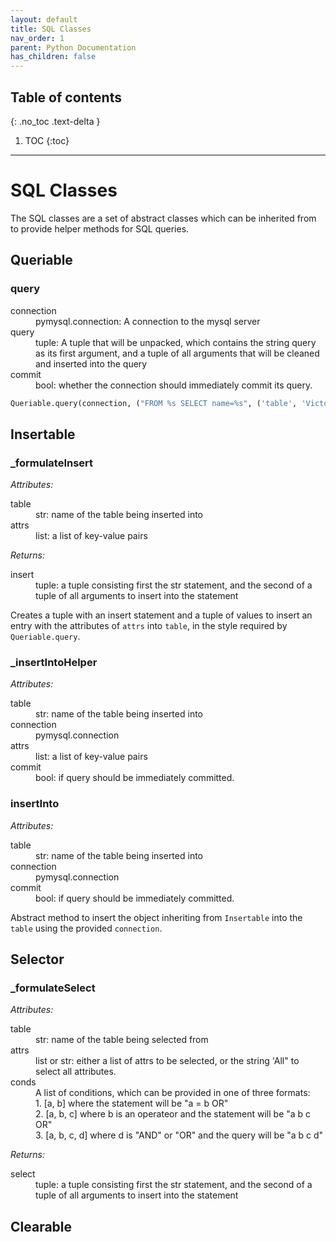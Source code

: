 ```yaml
---
layout: default
title: SQL Classes
nav_order: 1
parent: Python Documentation 
has_children: false
---
```

## Table of contents
{: .no_toc .text-delta }

1. TOC
{:toc}
---
# SQL Classes
The SQL classes are a set of abstract classes which can be inherited from to provide helper methods for SQL queries. 

## Queriable
### query
<dl>
<dt>connection</dt>
<dd>pymysql.connection: A connection to the mysql server</dd>
<dt>query</dt>
<dd>tuple: A tuple that will be unpacked, which contains the string query as its first argument, and a tuple of all arguments that will be cleaned and inserted into the query</dd>
<dt>commit</dt>
<dd>bool: whether the connection should immediately commit its query.</dd>
</dl>

```py
Queriable.query(connection, ("FROM %s SELECT name=%s", ('table', 'Victor')))
```
## Insertable
### _formulateInsert
*Attributes:*
<dl>
<dt>table</dt>
<dd>str: name of the table being inserted into</dd>
<dt>attrs</dt>
<dd>list: a list of key-value pairs</dd>
</dl>

*Returns:*
<dl>
<dt>insert</dt>
<dd>tuple: a tuple consisting first the str statement, and the second of a tuple of all arguments to insert into the statement</dd>
</dl>

Creates a tuple with an insert statement and a tuple of values to insert an entry with the attributes of `attrs` into `table`, in the style required by `Queriable.query`.

### _insertIntoHelper
*Attributes:*
<dl>
<dt>table</dt>
<dd>str: name of the table being inserted into</dd>
<dt>connection</dt>
<dd>pymysql.connection</dd>
<dt>attrs</dt>
<dd>list: a list of key-value pairs</dd>
<dt>commit</dt>
<dd>bool: if query should be immediately committed.</dd>
</dl>

### insertInto
*Attributes:*
<dl>
<dt>table</dt>
<dd>str: name of the table being inserted into</dd>
<dt>connection</dt>
<dd>pymysql.connection</dd>
<dt>commit</dt>
<dd>bool: if query should be immediately committed.</dd>
</dl>

Abstract method to insert the object inheriting from `Insertable` into the `table` using the provided `connection`.  

## Selector
### _formulateSelect
*Attributes:*
<dl>
<dt>table</dt>
<dd>str: name of the table being selected from</dd>
<dt>attrs</dt>
<dd>list or str: either a list of attrs to be selected, or the string 'All" to select all attributes.</dd>
<dt>conds</dt>
<dd>A list of conditions, which can be provided in one of three formats:<br/>
    1. [a, b] where the statement will be "a = b OR"<br/>
    2. [a, b, c] where b is an operateor and the statement will be "a b c OR" <br/>
    3. [a, b, c, d]  where d is "AND" or "OR" and the query will be "a b c d"
</dd>
</dl>

*Returns:*
<dl>
<dt>select</dt>
<dd>tuple: a tuple consisting first the str statement, and the second of a tuple of all arguments to insert into the statement</dd>
</dl>



## Clearable



